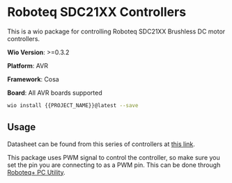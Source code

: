 # Roboteq SDC21XX Controllers

This is a wio package for controlling Roboteq SDC21XX Brushless DC motor controllers.

**Wio Version**: >=0.3.2

**Platform**: AVR

**Framework**: Cosa

**Board**: All AVR boards supported

```bash
wio install {{PROJECT_NAME}}@latest --save
```

## Usage
Datasheet can be found from this series of controllers at [this link](https://www.roboteq.com/index.php/docman/motor-controllers-documents-and-files/documentation/datasheets/sdc21xx-datasheet/63-sdc21xx-datasheet/file).

This package uses PWM signal to control the controller, so make sure you set the pin you are connecting to as a PWM pin. This can be done through [Roboteq+ PC Utility](https://www.roboteq.com/index.php/docman/motor-controllers-documents-and-files/nxtgen-downloads-1/pc-utility).